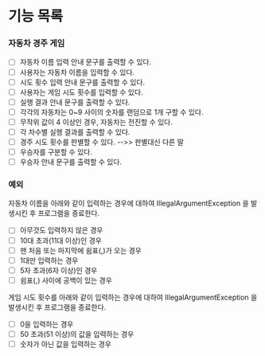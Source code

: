 # 기능 목록

### 자동차 경주 게임
- [ ] 자동차 이름 입력 안내 문구를 출력할 수 있다.
- [ ] 사용자는 자동차 이름을 입력할 수 있다.
- [ ] 시도 횟수 입력 안내 문구를 출력할 수 있다.
- [ ] 사용자는 게임 시도 횟수를 입력할 수 있다.
- [ ] 실행 결과 안내 문구를 출력할 수 있다.
- [ ] 각각의 자동차는 0~9 사이의 숫자를 랜덤으로 1개 구할 수 있다.
- [ ] 무작위 값이 4 이상인 경우, 자동차는 전진할 수 있다.
- [ ] 각 차수별 실행 결과를 출력할 수 있다.
- [ ] 경주 시도 횟수를 판별할 수 있다. -->> 판별대신 다른 말 
- [ ] 우승자를 구분할 수 있다.
- [ ] 우승자 안내 문구를 출력할 수 있다.

### 예외
자동차 이름을 아래와 같이 입력하는 경우에 대하여 IllegalArgumentException 을 발생시킨 후 프로그램을 종료한다.
- [ ] 아무것도 입력하지 않은 경우
- [ ] 10대 초과(11대 이상)인 경우
- [ ] 맨 처음 또는 마지막에 쉼표(,)가 오는 경우
- [ ] 1대만 입력하는 경우
- [ ] 5자 초과(6자 이상)인 경우
- [ ] 쉼표(,) 사이에 공백이 있는 경우

게임 시도 횟수를 아래와 같이 입력하는 경우에 대하여 IllegalArgumentException 을 발생시킨 후 프로그램을 종료한다.
- [ ] 0을 입력하는 경우
- [ ] 50 초과(51 이상)의 값을 입력하는 경우
- [ ] 숫자가 아닌 값을 입력하는 경우